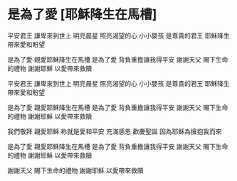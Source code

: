 # 是為了愛 [耶穌降生在馬槽]

平安君王 謙卑來到世上
明亮晨星 照亮渴望的心
小小嬰孩 是尊貴的君王
耶穌降生 帶來愛和盼望

是為了愛 親愛耶穌降生在馬槽
是為了愛 背負重擔讓我得平安
謝謝天父 賜下生命的禮物
謝謝耶穌 以愛帶來救贖

平安君王 謙卑來到世上
明亮晨星 照亮渴望的心
小小嬰孩 是尊貴的君王
耶穌降生 帶來愛和盼望

是為了愛 親愛耶穌降生在馬槽
是為了愛 背負重擔讓我得平安
謝謝天父 賜下生命的禮物
謝謝耶穌 以愛帶來救贖

我們敬拜 親愛耶穌
祢就是愛和平安
充滿感恩 歡慶聖誕
因為耶穌為擁抱我而來

是為了愛 親愛耶穌降生在馬槽
是為了愛 背負重擔讓我得平安
謝謝天父 賜下生命的禮物
謝謝耶穌 以愛帶來救贖

謝謝天父 賜下生命的禮物
謝謝耶穌 以愛帶來救贖
